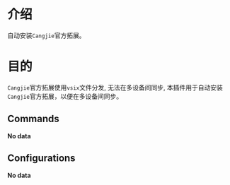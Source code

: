 # 介绍

自动安装`Cangjie`官方拓展。

# 目的

`Cangjie`官方拓展使用`vsix`文件分发, 无法在多设备间同步, 本插件用于自动安装`Cangjie`官方拓展，以便在多设备间同步。

## Commands

<!-- commands -->

**No data**

<!-- commands -->

## Configurations

<!-- configs -->

**No data**

<!-- configs -->
